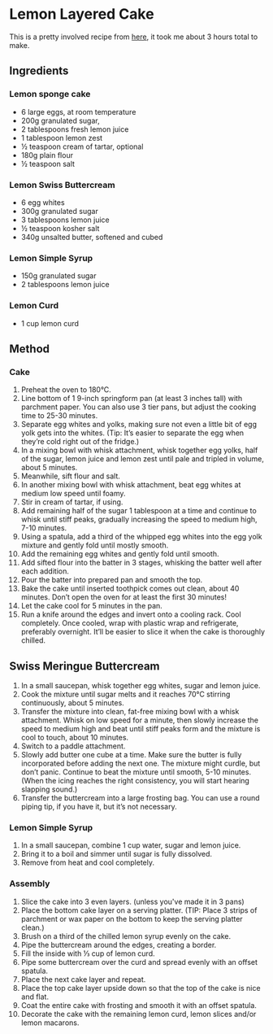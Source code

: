 
# Lemon Layered Cake # 

This is a pretty involved recipe from [here](https://www.sweetandsavorybyshinee.com/lemon-layer-cake-with-lemon-swiss-meringue-buttercream/), it took me about 3 hours total to make.

## Ingredients ## 

### Lemon sponge cake
- 6 large eggs, at room temperature
- 200g granulated sugar, 
- 2 tablespoons fresh lemon juice
- 1 tablespoon lemon zest
- ½ teaspoon cream of tartar, optional
- 180g plain flour
- ½ teaspoon salt

### Lemon Swiss Buttercream
- 6 egg whites
- 300g granulated sugar
- 3 tablespoons lemon juice
- ½ teaspoon kosher salt
- 340g unsalted butter, softened and cubed

### Lemon Simple Syrup
- 150g granulated sugar
- 2 tablespoons lemon juice

### Lemon Curd
- 1 cup lemon curd

## Method ## 

### Cake

1. Preheat the oven to 180°C.
2. Line bottom of 1 9-inch springform pan (at least 3 inches tall) with parchment paper. You can also use 3 tier pans, but adjust the cooking time to 25-30 minutes.
3. Separate egg whites and yolks, making sure not even a little bit of egg yolk gets into the whites. (Tip: It’s easier to separate the egg when they’re cold right out of the fridge.)
4. In a mixing bowl with whisk attachment, whisk together egg yolks, half of the sugar, lemon juice and lemon zest until pale and tripled in volume, about 5 minutes.
5. Meanwhile, sift flour and salt.
6. In another mixing bowl with whisk attachment, beat egg whites at medium low speed until foamy.
7. Stir in cream of tartar, if using.
8. Add remaining half of the sugar 1 tablespoon at a time and continue to whisk until stiff peaks, gradually increasing the speed to medium high, 7-10 minutes.
9. Using a spatula, add a third of the whipped egg whites into the egg yolk mixture and gently fold until mostly smooth. 
10. Add the remaining egg whites and gently fold until smooth.
11. Add sifted flour into the batter in 3 stages, whisking the batter well after each addition.
12. Pour the batter into prepared pan and smooth the top.
13. Bake the cake until inserted toothpick comes out clean, about 40 minutes. Don’t open the oven for at least the first 30 minutes!
14. Let the cake cool for 5 minutes in the pan. 
15. Run a knife around the edges and invert onto a cooling rack. Cool completely. Once cooled, wrap with plastic wrap and refrigerate, preferably overnight. It’ll be easier to slice it when the cake is thoroughly chilled.

## Swiss Meringue Buttercream

1. In a small saucepan, whisk together egg whites, sugar and lemon juice.
2. Cook the mixture until sugar melts and it reaches 70°C stirring continuously, about 5 minutes.
3. Transfer the mixture into clean, fat-free mixing bowl with a whisk attachment. Whisk on low speed for a minute, then slowly increase the speed to medium high and beat until stiff peaks form and the mixture is cool to touch, about 10 minutes.
4. Switch to a paddle attachment.
5. Slowly add butter one cube at a time. Make sure the butter is fully incorporated before adding the next one. The mixture might curdle, but don’t panic. Continue to beat the mixture until smooth, 5-10 minutes. (When the icing reaches the right consistency, you will start hearing slapping sound.)
6. Transfer the buttercream into a large frosting bag. You can use a round piping tip, if you have it, but it’s not necessary.

### Lemon Simple Syrup
1. In a small saucepan, combine 1 cup water, sugar and lemon juice. 
2. Bring it to a boil and simmer until sugar is fully dissolved. 
3. Remove from heat and cool completely.

### Assembly
1. Slice the cake into 3 even layers. (unless you've made it in 3 pans)
2. Place the bottom cake layer on a serving platter. (TIP: Place 3 strips of parchment or wax paper on the bottom to keep the serving platter clean.) 
3. Brush on a third of the chilled lemon syrup evenly on the cake.
4. Pipe the buttercream around the edges, creating a border.
5. Fill the inside with ⅓ cup of lemon curd. 
6. Pipe some buttercream over the curd and spread evenly with an offset spatula. 
7. Place the next cake layer and repeat.
8. Place the top cake layer upside down so that the top of the cake is nice and flat.
9. Coat the entire cake with frosting and smooth it with an offset spatula.
10. Decorate the cake with the remaining lemon curd, lemon slices and/or lemon macarons.

